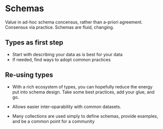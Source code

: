 # Schemas

Value in ad-hoc schema concensus, rather than a-priori agreement. Consensus via practice. Schemas are fluid, changing. 



## Types as first step
- Start with describing your data as is best for your data
- If needed, find ways to adopt common practices

## Re-using types
- With a rich ecosystem of types, you can hopefully reduce the energy put into schema design. Take some best practices, add your glue, and go.
- Allows easier inter-oparability with common datasets.

- Many collections are used simply to define schemas, provide examples, and be a common point for a community